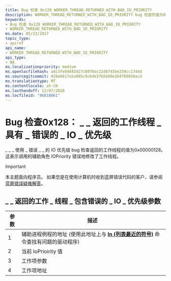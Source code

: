 ```yaml
---
title: Bug 检查 0x128 WORKER_THREAD_RETURNED_WITH_BAD_IO_PRIORITY
description: WORKER_THREAD_RETURNED_WITH_BAD_IO_PRIORITY bug 检查的值为0x00000128。 这表示调用的辅助角色 IOPriority 错误地修改了工作线程。
keywords:
- Bug 检查 0x128 WORKER_THREAD_RETURNED_WITH_BAD_IO_PRIORITY
- WORKER_THREAD_RETURNED_WITH_BAD_IO_PRIORITY
ms.date: 05/23/2017
topic_type:
- apiref
api_name:
- WORKER_THREAD_RETURNED_WITH_BAD_IO_PRIORITY
api_type:
- NA
ms.localizationpriority: medium
ms.openlocfilehash: a4c3fe84842d27c8070ac22db745be239cc174dd
ms.sourcegitcommit: 418e6617e2a695c9cb4b37b5b60e264760858acd
ms.translationtype: MT
ms.contentlocale: zh-CN
ms.lasthandoff: 12/07/2020
ms.locfileid: "96818661"
---
```

# <a name="bug-check-0x128-worker_thread_returned_with_bad_io_priority"></a>Bug 检查0x128： \_ \_ 返回的工作线程 \_ 具有 \_ 错误的 \_ IO \_ 优先级


\_ \_ \_ 使用 \_ 错误 \_ \_ 的 IO 优先级 bug 检查返回的工作线程的值为0x00000128。 这表示调用的辅助角色 IOPriority 错误地修改了工作线程。

> [!IMPORTANT]
> 本主题面向程序员。 如果您是在使用计算机时收到蓝屏错误代码的客户，请参阅[蓝屏错误疑难解答](https://www.windows.com/stopcode)。


## <a name="worker_thread_returned_with_bad_io_priority-parameters"></a>\_ \_ 返回的工作 \_ 线程 \_ 包含错误的 \_ IO \_ 优先级参数


| 参数 | 描述                                                                                                                                             |
|-----------|---------------------------------------------------------------------------------------------------------------------------------------------------------|
| 1         | 辅助进程例程的地址 (使用此地址上与 [**ln (列表最近的符号)**](ln--list-nearest-symbols-.md) 命令查找有问题的驱动程序)  |
| 2         | 当前 IoPrioirity 值                                                                                                                               |
| 3         | 工作项参数                                                                                                                                      |
| 4         | 工作项地址                                                                                                                                        |

 

 

 




